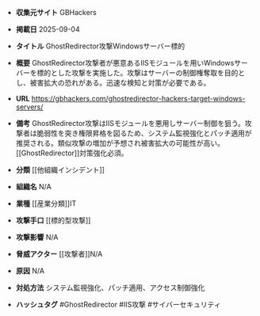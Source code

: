 - **収集元サイト**
GBHackers

- **掲載日**
2025-09-04

- **タイトル**
GhostRedirector攻撃Windowsサーバー標的

- **概要**
GhostRedirector攻撃者が悪意あるIISモジュールを用いWindowsサーバーを標的とした攻撃を実施した。攻撃はサーバーの制御権奪取を目的とし、被害拡大の恐れがある。迅速な検知と対策が必要である。

- **URL**
https://gbhackers.com/ghostredirector-hackers-target-windows-servers/

- **備考**
GhostRedirector攻撃はIISモジュールを悪用しサーバー制御を狙う。攻撃者は脆弱性を突き権限昇格を図るため、システム監視強化とパッチ適用が推奨される。類似攻撃の増加が予想され被害拡大の可能性が高い。[[GhostRedirector]]対策強化必須。

- **分類**
[[他組織インシデント]]

- **組織名**
N/A

- **業種**
[[産業分類]]IT

- **攻撃手口**
[[標的型攻撃]]

- **攻撃影響**
N/A

- **脅威アクター**
[[攻撃者]]N/A

- **原因**
N/A

- **対処方法**
システム監視強化、パッチ適用、アクセス制御強化

- **ハッシュタグ**
#GhostRedirector #IIS攻撃 #サイバーセキュリティ
